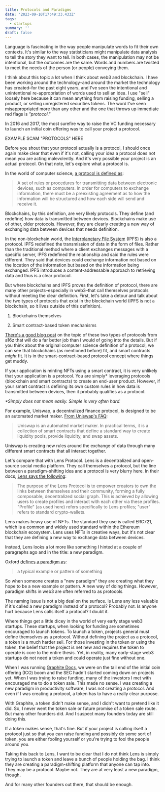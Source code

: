 ```yaml
---
title: Protocols and Paradigms
date: '2023-09-10T17:49:33.433Z'
tags:
  - startups
summary: ''
draft: false
---
```

Language is fascinating in the way people manipulate words to fit their own contexts. It's similar to the way statisticians might manipulate data analysis to tell the story they want to tell. In both cases, the manipulation may not be intentional, but the outcomes are the same. Words and numbers are twisted to meet the needs of the person (or people) conveying them.

I think about this topic a lot when I think about web3 and blockchain. I have been working around the technology–and around the market the technology has created–for the past eight years, and I've seen the intentional and unintentional re-appropriation of words used to sell an idea. I use "sell" loosely here because it can mean anything from raising funding, selling a product, or selling unregistered securities tokens. The word I've seen misappropriated more than any other and the one that throws up immediate red flags is _"protocol."_

In 2016 and 2017, the most surefire way to raise the VC funding necessary to launch an initial coin offering was to call your project a protocol.

EXAMPLE SCAM "PROTOCOLS" HERE

Before you shout that your protocol actually is a protocol, I should once again make clear that even if it's not, calling your idea a protocol does not mean you are acting malevolently. And it's very possible your project is an actual protocol. On that note, let's explore what a protocol is.

In the world of computer science, [a protocol is defined as](https://www.britannica.com/technology/protocol-computer-science):

> A set of rules or procedures for transmitting data between electronic devices, such as computers. In order for computers to exchange information, there must be a preexisting agreement as to how the information will be structured and how each side will send and receive it.

Blockchains, by this definition, are very likely protocols. They define (and redefine) how data is transmitted between devices. Blockchains make use of other, older protocols. However, they are clearly creating a new way of exchanging data between devices that needs definition.

In the non-blockchain world, the [Interplanetary File System](https://ipfs.tech/) (IPFS) is also a protocol. IPFS redefined the transmission of data in the form of files. Rather than the traditional method where a client exchanges messages with a specific server, IPFS redefined the relationship and said the rules were different. They said that devices could exchange information not based on the location of the information but based on the information being exchanged. IPFS introduces a content-addressable approach to retrieving data and thus is a clear protocol.

But where blockchains and IPFS proves the definition of protocol, there are many other projects–especially in web3–that call themselves protocols without meeting the clear definition. First, let's take a detour and talk about the two types of protocols that exist in the blockchain world (IPFS is not a blockchain, so it lives outside of this definition).

1.  Blockchains themselves
    
2.  Smart contract-based token mechanisms
    

[There's a good blog post](https://a16zcrypto.com/posts/article/decentralization-factors-web3-protocols-tables/) on the topic of these two types of protocols from a16z that will do a far better job than I would of going into the details. But if you think about the original computer science definition of a protocol, we can see that blockchains (as mentioned before) fit, and smart contracts _might_ fit. It is in the smart-contract-based protocol concept where things get muddy.

If your application is minting NFTs using a smart contract, it is very unlikely that your application is a protocol. You are simply\* leveraging protocols (blockchain and smart contracts) to create an end-user product. However, if your smart contract is defining its own custom rules in how data is transmitted between devices, then it probably qualifies as a protocol.

_\*Simply does not mean easily. Simple is very often hard._

For example, Uniswap, a decentralized finance protocol, is designed to be an automated market maker. [From Uniswap's FAQ](https://uniswap.org/faq):

> Uniswap is an automated market maker. In practical terms, it is a collection of smart contracts that define a standard way to create liquidity pools, provide liquidity, and swap assets.

Uniswap is creating new rules around the exchange of data through many different smart contracts that all interact together.

Let's compare that with Lens Protocol. Lens is a decentralized and open-source social media platform. They call themselves a protocol, but the line between a paradigm-shifting idea and a protocol is very blurry here. In their docs, [Lens says the following](https://docs.lens.xyz/docs/overview):

> The purpose of the Lens Protocol is to empower creators to own the links between themselves and their community, forming a fully composable, decentralized social graph. This is achieved by allowing users to create profiles and interact with each other via these profiles. "Profile" (as used here) refers specifically to Lens profiles; "user" refers to standard crypto-wallets.

Lens makes heavy use of NFTs. The standard they use is called ERC721, which is a common and widely used standard within the Ethereum blockchain ecosystem. Lens uses NFTs in creative ways, but it's not clear that they are defining a new way to exchange data between devices.

Instead, Lens looks a lot more like something I hinted at a couple of paragraphs ago and in the title: a new paradigm.

Oxford [defines a paradigm as](https://www.oxfordlearnersdictionaries.com/us/definition/american_english/paradigm#:~:text=paradigm-,noun,destructive%20side%20of%20human%20nature.):

> a typical example or pattern of something

So when someone creates a "new paradigm" they are creating what they hope to be a new example or pattern. A new way of doing things. However, paradigm shifts in web3 are often referred to as protocols.

The naming issue is not a big deal on the surface. Is Lens any less valuable if it's called a new paradigm instead of a protocol? Probably not. Is anyone hurt because Lens calls itself a protocol? I doubt it.

Where things get a little dicey in the world of very early stage web3 startups. These startups, when looking for funding are sometimes encouraged to launch tokens. To launch a token, projects general must define themselves as a protocol. Without defining the project as a protocol, a token is a much harder sell. For those investing in the token or using the token, the belief that the project is net new and requires the token to operate is core to the entire thesis. Yet, in reality, many early-stage web3 startups do not need a token and could operate just fine without one.

When I was running [Graphite Docs](https://graphitedocs.com), we were on the tail end of the initial coin offering (ICO) boom and the SEC hadn't started coming down on projects yet. When I was trying to raise funding, many of the investors I met with encouraged me to do a token sale. This made no sense. I was creating a new paradigm in productivity software, I was not creating a protocol. And even if I was creating a protocol, a token has to have a really clear purpose.

With Graphite, a token didn't make sense, and I didn't want to pretend like it did. So, I never went the token sale or future promise of a token sale route. But many other founders did. And I suspect many founders today are still doing this.

If a token makes sense, that's fine. But if your project is calling itself a protocol just so that you can raise funding and possibly do some sort of token, you are either fooling yourself or you're trying to fool the people around you.

Taking this back to Lens, I want to be clear that I do not think Lens is simply trying to launch a token and leave a bunch of people holding the bag. I think they are creating a paradigm-shifting platform that anyone can tap into. They may be a protocol. Maybe not. They are at very least a new paradigm, though.

And for many other founders out there, that should be enough.
